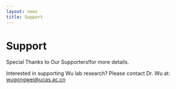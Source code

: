 ```yaml
---
layout: news
title: Support
---
```


# Support

Special Thanks to Our Supporters!for more details.<br>


Interested in supporting Wu lab research?
Please contact Dr. Wu at: wugongwei@ucas.ac.cn
